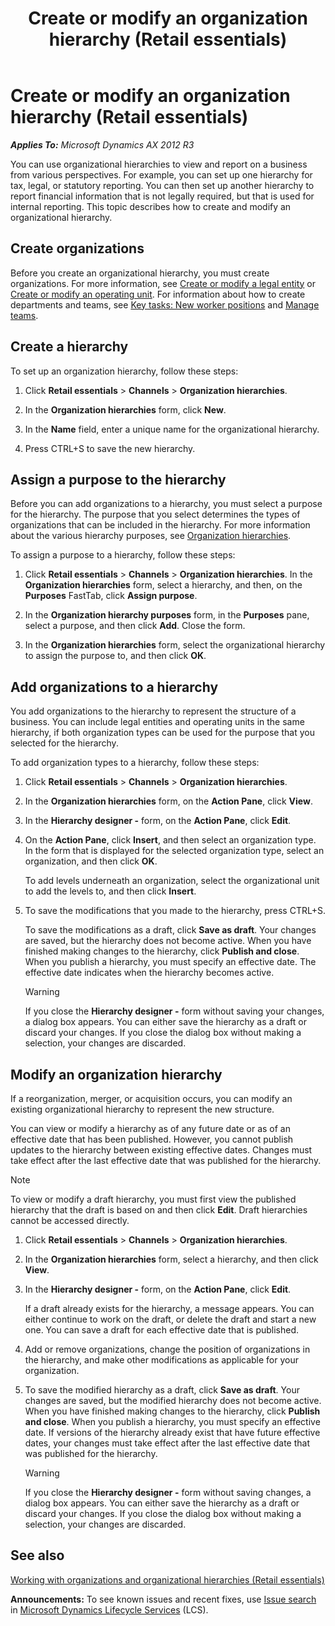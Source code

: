 ﻿---
title: Create or modify an organization hierarchy (Retail essentials)
TOCTitle: Create or modify an organization hierarchy (Retail essentials)
ms:assetid: afdc1246-b1d8-4819-a4d4-d8aae9ca5f2e
ms:mtpsurl: https://technet.microsoft.com/en-us/library/Dn736936(v=AX.60)
ms:contentKeyID: 62200413
ms.date: 11/13/2014
mtps_version: v=AX.60
---

# Create or modify an organization hierarchy (Retail essentials) 


_**Applies To:** Microsoft Dynamics AX 2012 R3_

You can use organizational hierarchies to view and report on a business from various perspectives. For example, you can set up one hierarchy for tax, legal, or statutory reporting. You can then set up another hierarchy to report financial information that is not legally required, but that is used for internal reporting. This topic describes how to create and modify an organizational hierarchy.

## Create organizations

Before you create an organizational hierarchy, you must create organizations. For more information, see [Create or modify a legal entity](create-or-modify-a-legal-entity.md) or [Create or modify an operating unit](create-or-modify-an-operating-unit.md). For information about how to create departments and teams, see [Key tasks: New worker positions](key-tasks-new-worker-positions.md) and [Manage teams](manage-teams.md).

## Create a hierarchy

To set up an organization hierarchy, follow these steps:

1.  Click **Retail essentials** \> **Channels** \> **Organization hierarchies**.

2.  In the **Organization hierarchies** form, click **New**.

3.  In the **Name** field, enter a unique name for the organizational hierarchy.

4.  Press CTRL+S to save the new hierarchy.

## Assign a purpose to the hierarchy

Before you can add organizations to a hierarchy, you must select a purpose for the hierarchy. The purpose that you select determines the types of organizations that can be included in the hierarchy. For more information about the various hierarchy purposes, see [Organization hierarchies](organization-hierarchies.md).

To assign a purpose to a hierarchy, follow these steps:

1.  Click **Retail essentials** \> **Channels** \> **Organization hierarchies**. In the **Organization hierarchies** form, select a hierarchy, and then, on the **Purposes** FastTab, click **Assign purpose**.

2.  In the **Organization hierarchy purposes** form, in the **Purposes** pane, select a purpose, and then click **Add**. Close the form.

3.  In the **Organization hierarchies** form, select the organizational hierarchy to assign the purpose to, and then click **OK**.

## Add organizations to a hierarchy

You add organizations to the hierarchy to represent the structure of a business. You can include legal entities and operating units in the same hierarchy, if both organization types can be used for the purpose that you selected for the hierarchy.

To add organization types to a hierarchy, follow these steps:

1.  Click **Retail essentials** \> **Channels** \> **Organization hierarchies**.

2.  In the **Organization hierarchies** form, on the **Action Pane**, click **View**.

3.  In the **Hierarchy designer -** form, on the **Action Pane**, click **Edit**.

4.  On the **Action Pane**, click **Insert**, and then select an organization type. In the form that is displayed for the selected organization type, select an organization, and then click **OK**.
    
    To add levels underneath an organization, select the organizational unit to add the levels to, and then click **Insert**.

5.  To save the modifications that you made to the hierarchy, press CTRL+S.
    
    To save the modifications as a draft, click **Save as draft**. Your changes are saved, but the hierarchy does not become active. When you have finished making changes to the hierarchy, click **Publish and close**. When you publish a hierarchy, you must specify an effective date. The effective date indicates when the hierarchy becomes active.
    

    > [!WARNING]
    > <P>If you close the <STRONG>Hierarchy designer -</STRONG> form without saving your changes, a dialog box appears. You can either save the hierarchy as a draft or discard your changes. If you close the dialog box without making a selection, your changes are discarded.</P>



## Modify an organization hierarchy

If a reorganization, merger, or acquisition occurs, you can modify an existing organizational hierarchy to represent the new structure.

You can view or modify a hierarchy as of any future date or as of an effective date that has been published. However, you cannot publish updates to the hierarchy between existing effective dates. Changes must take effect after the last effective date that was published for the hierarchy.


> [!NOTE]
> <P>To view or modify a draft hierarchy, you must first view the published hierarchy that the draft is based on and then click <STRONG>Edit</STRONG>. Draft hierarchies cannot be accessed directly.</P>



1.  Click **Retail essentials** \> **Channels** \> **Organization hierarchies**.

2.  In the **Organization hierarchies** form, select a hierarchy, and then click **View**.

3.  In the **Hierarchy designer -** form, on the **Action Pane**, click **Edit**.
    
    If a draft already exists for the hierarchy, a message appears. You can either continue to work on the draft, or delete the draft and start a new one. You can save a draft for each effective date that is published.

4.  Add or remove organizations, change the position of organizations in the hierarchy, and make other modifications as applicable for your organization.

5.  To save the modified hierarchy as a draft, click **Save as draft**. Your changes are saved, but the modified hierarchy does not become active. When you have finished making changes to the hierarchy, click **Publish and close**. When you publish a hierarchy, you must specify an effective date. If versions of the hierarchy already exist that have future effective dates, your changes must take effect after the last effective date that was published for the hierarchy.
    

    > [!WARNING]
    > <P>If you close the <STRONG>Hierarchy designer -</STRONG> form without saving changes, a dialog box appears. You can either save the hierarchy as a draft or discard your changes. If you close the dialog box without making a selection, your changes are discarded.</P>



## See also

[Working with organizations and organizational hierarchies (Retail essentials)](working-with-organizations-and-organizational-hierarchies-retail-essentials.md)

  
**Announcements:** To see known issues and recent fixes, use [Issue search](http://go.microsoft.com/fwlink/?linkid=389258) in [Microsoft Dynamics Lifecycle Services](http://go.microsoft.com/fwlink/?linkid=306505) (LCS).

